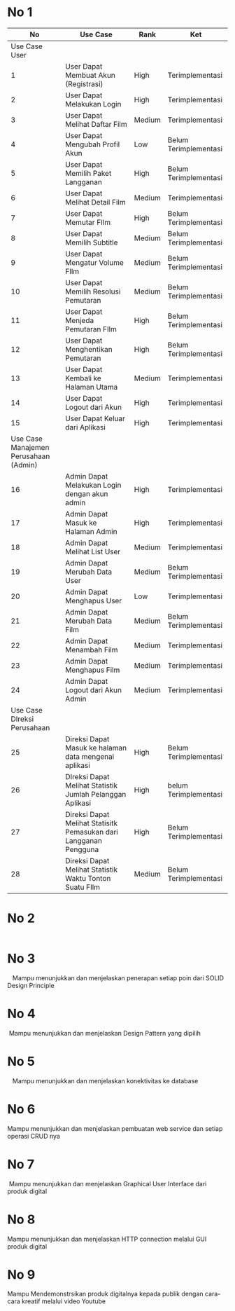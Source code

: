 # No 1

| No                                    | Use Case                                                          | Rank   | Ket                   |
| ------------------------------------- | ----------------------------------------------------------------- | ------ | --------------------- |
| Use Case User                         |                                                                   |        |                       |
| 1                                     | User Dapat Membuat Akun (Registrasi)                              | High   | Terimplementasi       |
| 2                                     | User Dapat Melakukan Login                                        | High   | Terimplementasi       |
| 3                                     | User Dapat Melihat Daftar Film                                    | Medium | Terimplementasi       |
| 4                                     | User Dapat Mengubah Profil Akun                                   | Low    | Belum Terimplementasi |
| 5                                     | User Dapat Memilih Paket Langganan                                | High   | Belum Terimplementasi |
| 6                                     | User Dapat Melihat Detail Film                                    | Medium | Terimplementasi       |
| 7                                     | User Dapat Memutar FIlm                                           | High   | Belum Terimplementasi |
| 8                                     | User Dapat Memilih Subtitle                                       | Medium | Belum Terimplementasi |
| 9                                     | User Dapat Mengatur Volume FIlm                                   | Medium | Belum Terimplementasi |
| 10                                    | User Dapat Memilih Resolusi Pemutaran                             | Medium | Belum Terimplementasi |
| 11                                    | User Dapat Menjeda Pemutaran FIlm                                 | High   | Belum Terimplementasi |
| 12                                    | User Dapat Menghentikan Pemutaran                                 | High   | Belum Terimplementasi |
| 13                                    | User Dapat Kembali ke Halaman Utama                               | Medium | Terimplementasi       |
| 14                                    | User Dapat Logout dari Akun                                       | High   | Terimplementasi       |
| 15                                    | User Dapat Keluar dari Aplikasi                                   | High   | Terimplementasi       |
| Use Case Manajemen Perusahaan (Admin) |                                                                   |        |                       |
| 16                                    | Admin Dapat Melakukan Login dengan akun admin                     | High   | Terimplementasi       |
| 17                                    | Admin Dapat Masuk ke Halaman Admin                                | High   | Terimplementasi       |
| 18                                    | Admin Dapat Melihat List User                                     | Medium | Terimplementasi       |
| 19                                    | Admin Dapat Merubah Data User                                     | Medium | Belum Terimplementasi |
| 20                                    | Admin Dapat Menghapus User                                        | Low    | Terimplementasi       |
| 21                                    | Admin Dapat Merubah Data Film                                     | Medium | Belum Terimplementasi |
| 22                                    | Admin Dapat Menambah Film                                         | Medium | Terimplementasi       |
| 23                                    | Admin Dapat Menghapus Film                                        | Medium | Terimplementasi       |
| 24                                    | Admin Dapat Logout dari Akun Admin                                | Medium | Terimplementasi       |
| Use Case DIreksi Perusahaan           |                                                                   |        |                       |
| 25                                    | Direksi Dapat Masuk ke halaman data mengenai aplikasi             | High   | Belum Terimplementasi |
| 26                                    | DIreksi Dapat Melihat Statistik Jumlah Pelanggan Aplikasi         | High   | belum Terimplementasi |
| 27                                    | Direksi Dapat Melihat Statisitk Pemasukan dari Langganan Pengguna | High   | Belum Terimplementasi |
| 28                                    | Direksi Dapat Melihat Statistik Waktu Tonton Suatu FIlm           | Medium | Belum Terimplementasi |

# No 2

![]()

# No 3

![]()
![]()
![]()
Mampu menunjukkan dan menjelaskan penerapan setiap poin dari SOLID Design Principle

# No 4

![]()
Mampu menunjukkan dan menjelaskan Design Pattern yang dipilih

# No 5

![]()
![]()
![]()
Mampu menunjukkan dan menjelaskan konektivitas ke database

# No 6

Mampu menunjukkan dan menjelaskan pembuatan web service dan setiap operasi CRUD nya

# No 7

![]()
Mampu menunjukkan dan menjelaskan Graphical User Interface dari produk digital

# No 8

Mampu menunjukkan dan menjelaskan HTTP connection melalui GUI produk digital

# No 9

Mampu Mendemonstrsikan produk digitalnya kepada publik dengan cara-cara kreatif melalui video Youtube

